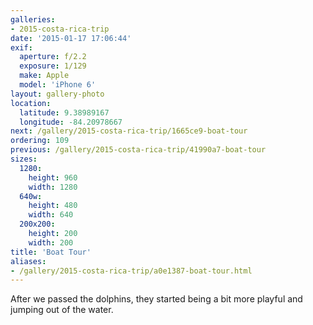 ```yaml
---
galleries:
- 2015-costa-rica-trip
date: '2015-01-17 17:06:44'
exif:
  aperture: f/2.2
  exposure: 1/129
  make: Apple
  model: 'iPhone 6'
layout: gallery-photo
location:
  latitude: 9.38989167
  longitude: -84.20978667
next: /gallery/2015-costa-rica-trip/1665ce9-boat-tour
ordering: 109
previous: /gallery/2015-costa-rica-trip/41990a7-boat-tour
sizes:
  1280:
    height: 960
    width: 1280
  640w:
    height: 480
    width: 640
  200x200:
    height: 200
    width: 200
title: 'Boat Tour'
aliases:
- /gallery/2015-costa-rica-trip/a0e1387-boat-tour.html
---
```


After we passed the dolphins, they started being a bit more playful and jumping out of the water.
